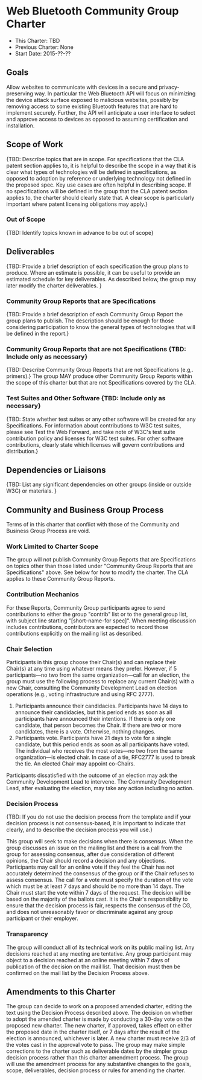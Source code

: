 # Web Bluetooth Community Group Charter

* This Charter: TBD
* Previous Charter: None
* Start Date: 2015-??-??

## Goals

Allow websites to communicate with devices in a secure and privacy-preserving way.
In particular the Web Bluetooth API will focus on
minimizing the device attack surface exposed to malicious websites,
possibly by removing access to
some existing Bluetooth features that are hard to implement securely.
Further, the API will anticipate a user interface to
select and approve access to devices as opposed to assuming certification and installation.

## Scope of Work

{TBD: Describe topics that are in scope.
For specifications that the CLA patent section applies to,
it is helpful to describe the scope in a way that it is clear
what types of technologies will be defined in specifications,
as opposed to adoption by reference or underlying technology not defined in the proposed spec.
Key use cases are often helpful in describing scope.
If no specifications will be defined in the group that the CLA patent section applies to,
the charter should clearly state that.
A clear scope is particularly important where patent licensing obligations may apply.}

### Out of Scope

{TBD: Identify topics known in advance to be out of scope}

## Deliverables

{TBD: Provide a brief description of each specification the group plans to produce.
Where an estimate is possible, it can be useful to provide an estimated schedule for key deliverables.
As described below, the group may later modify the charter deliverables. }

### Community Group Reports that are Specifications

{TBD: Provide a brief description of each Community Group Report the group plans to publish.
The description should be enough for those considering participation to know
the general types of technologies that will be defined in the report.}

### Community Group Reports that are not Specifications {TBD: Include only as necessary}

{TBD: Describe Community Group Reports that are not Specifications (e.g,. primers).}
The group MAY produce other Community Group Reports within the scope of this charter
but that are not Specifications covered by the CLA.

### Test Suites and Other Software {TBD: Include only as necessary}

{TBD: State whether test suites or any other software will be created for any Specifications.
For information about contributions to W3C test suites, please see Test the Web Forward,
and take note of W3C's test suite contribution policy and licenses for W3C test suites.
For other software contributions, clearly state which licenses will govern contributions and distribution.}

## Dependencies or Liaisons

{TBD: List any significant dependencies on other groups (inside or outside W3C) or materials. }

## Community and Business Group Process

Terms of in this charter that conflict with those of the Community and Business Group Process are void.

### Work Limited to Charter Scope

The group will not publish Community Group Reports that are
Specifications on topics other than those listed under "Community Group Reports that are Specifications" above.
See below for how to modify the charter.
The CLA applies to these Community Group Reports.

### Contribution Mechanics

For these Reports, Community Group participants agree to send contributions to
either the group "contrib" list or to the general group list, with subject line starting "[short-name-for spec]".
When meeting discussion includes contributions,
contributors are expected to record those contributions explicitly on the mailing list as described.

### Chair Selection

Participants in this group choose their Chair(s) and
can replace their Chair(s) at any time using whatever means they prefer.
However, if 5 participants—no two from the same organization—call for an election,
the group must use the following process to replace any current Chair(s) with a new Chair,
consulting the Community Development Lead on election operations (e.g., voting infrastructure and using RFC 2777).

1. Participants announce their candidacies.
   Participants have 14 days to announce their candidacies,
   but this period ends as soon as all participants have announced their intentions.
   If there is only one candidate, that person becomes the Chair.
   If there are two or more candidates, there is a vote.
   Otherwise, nothing changes.
1. Participants vote.
   Participants have 21 days to vote for a single candidate,
   but this period ends as soon as all participants have voted.
   The individual who receives the most votes—no two from the same organization—is elected chair.
   In case of a tie, RFC2777 is used to break the tie.
   An elected Chair may appoint co-Chairs.

Participants dissatisfied with the outcome of an election may ask the Community Development Lead to intervene.
The Community Development Lead, after evaluating the election, may take any action including no action.

### Decision Process

{TBD: If you do not use the decision process from the template and if your decision process is not consensus-based,
it is important to indicate that clearly, and to describe the decision process you will use.}

This group will seek to make decisions when there is consensus.
When the group discusses an issue on the mailing list and there is a call from the group for assessing consensus,
after due consideration of different opinions, the Chair should record a decision and any objections.
Participants may call for an online vote if
they feel the Chair has not accurately determined the consensus of the group or if the Chair refuses to assess consensus.
The call for a vote must specify the duration of the vote
which must be at least 7 days and should be no more than 14 days.
The Chair must start the vote within 7 days of the request.
The decision will be based on the majority of the ballots cast.
It is the Chair's responsibility to ensure that the decision process is fair,
respects the consensus of the CG,
and does not unreasonably favor or discriminate against any group participant or their employer.

### Transparency

The group will conduct all of its technical work on its public mailing list.
Any decisions reached at any meeting are tentative.
Any group participant may object to a decision reached at an online meeting
within 7 days of publication of the decision on the mail list.
That decision must then be confirmed on the mail list by the Decision Process above.

## Amendments to this Charter

The group can decide to work on a proposed amended charter,
editing the text using the Decision Process described above.
The decision on whether to adopt the amended charter is made by
conducting a 30-day vote on the proposed new charter.
The new charter, if approved, takes effect on either the proposed date in the charter itself,
or 7 days after the result of the election is announced, whichever is later.
A new charter must receive 2/3 of the votes cast in the approval vote to pass.
The group may make simple corrections to the charter such as deliverable dates
by the simpler group decision process rather than this charter amendment process.
The group will use the amendment process for any substantive changes to the
goals, scope, deliverables, decision process or rules for amending the charter.
